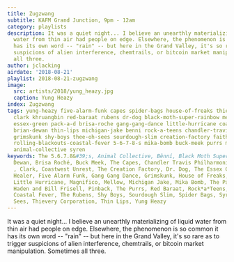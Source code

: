 ```yaml
---
title: Zugzwang
subtitle: KAFM Grand Junction, 9pm - 12am
category: playlists
description: It was a quiet night... I believe an unearthly materializing of liquid
  water from thin air had people on edge. Elsewhere, the phenomenon is so common it
  has its own word -- "rain" -- but here in the Grand Valley, it's so rare as to trigger
  suspicions of alien interference, chemtrails, or bitcoin market manipulation. Sometimes
  all three.
author: jclacking
airdate: '2018-08-21'
playlist: 2018-08-21-zugzwang
image:
  src: artists/2018/yung_heazy.jpg
  caption: Yung Heazy
index: Zugzwang
tags: yung-heazy five-alarm-funk capes spider-bags house-of-freaks thievery-corporation
  clark khruangbin red-baraat rubens dr-dog black-moth-super-rainbow mellow pinback
  essex-green pack-a-d brisa-roche gang-gang-dance little-hurricane coastwest-unrest
  brian-dewan thin-lips michigan-jake benni rock-a-teens chandler-travis-philharmonic
  grimskunk shy-boys thee-oh-sees sourdough-slim creation-factory faith-healer petra-haden-bill-frisell
  rolling-blackouts-coastal-fever 5-6-7-8-s mika-bomb buck-meek purrs magnifico chris-knox
  animal-collective syren
keywords: The 5.6.7.8&#39;s, Animal Collective, Bênní, Black Moth Super Rainbow, Brian
  Dewan, Brisa Roché, Buck Meek, The Capes, Chandler Travis Philharmonic, Chris Knox
  , Clark, Coastwest Unrest, The Creation Factory, Dr. Dog, The Essex Green, Faith
  Healer, Five Alarm Funk, Gang Gang Dance, Grimskunk, House of Freaks, Khruangbin,
  Little Hurricane, Magnifico, Mellow, Michigan Jake, Mika Bomb, The Pack A.D., Petra
  Haden and Bill Frisell, Pinback, The Purrs, Red Baraat, Rock*a*Teens, Rolling Blackouts
  Coastal Fever, The Rubens, Shy Boys, Sourdough Slim, Spider Bags, Syren, Thee Oh
  Sees, Thievery Corporation, Thin Lips, Yung Heazy
---
```

It was a quiet night... I believe an unearthly materializing of liquid water from thin air had people on edge. Elsewhere, the phenomenon is so common it has its own word -- "rain" -- but here in the Grand Valley, it's so rare as to trigger suspicions of alien interference, chemtrails, or bitcoin market manipulation. Sometimes all three.

